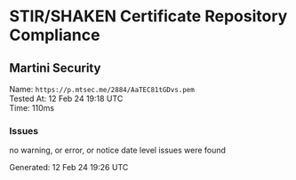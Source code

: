 # STIR/SHAKEN Certificate Repository Compliance

## Martini Security

Name: `https://p.mtsec.me/2884/AaTEC81tGDvs.pem`\
Tested At: 12 Feb 24 19:18 UTC\
Time: 110ms

### Issues

no warning, or error, or notice date level issues were found

Generated: 12 Feb 24 19:26 UTC